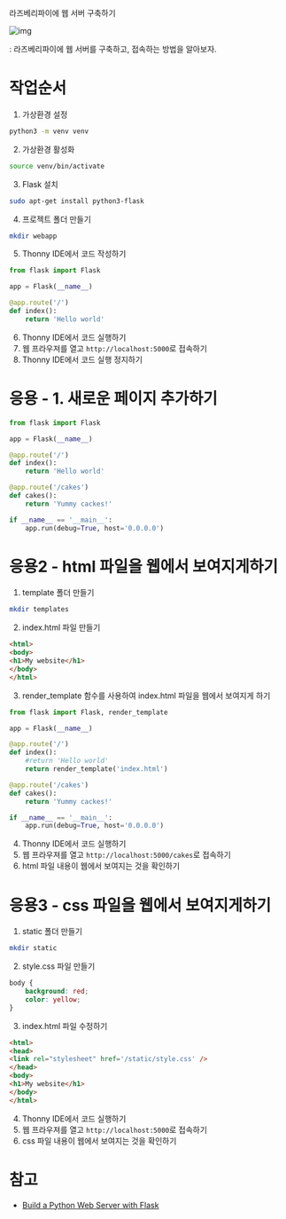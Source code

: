 라즈베리파이에 웹 서버 구축하기 

![img](https://projects-static.raspberrypi.org/projects/python-web-server-with-flask/f90230f1714f7357b1957659e2fe53100da25844/en/images/banner.png)

: 라즈베리파이에 웹 서버를 구축하고, 접속하는 방법을 알아보자.

# 작업순서 
1. 가상환경 설정 
```bash
python3 -m venv venv
```
2. 가상환경 활성화
```bash
source venv/bin/activate
```
3. Flask 설치
```bash
sudo apt-get install python3-flask
```
4. 프로젝트 폴더 만들기   
```bash
mkdir webapp    
```
5. Thonny IDE에서 코드 작성하기
```python
from flask import Flask

app = Flask(__name__)

@app.route('/')
def index():
    return 'Hello world'
```
6. Thonny IDE에서 코드 실행하기
7. 웹 프라우져를 열고 `http://localhost:5000`로 접속하기
8. Thonny IDE에서 코드 실행 정지하기

# 응용 - 1. 새로운 페이지 추가하기
```python
from flask import Flask

app = Flask(__name__)

@app.route('/')
def index():
    return 'Hello world'

@app.route('/cakes')
def cakes():
    return 'Yummy cackes!'

if __name__ == '__main__':
    app.run(debug=True, host='0.0.0.0')
```
# 응용2 - html 파일을 웹에서 보여지게하기
1. template 폴더 만들기
```bash 
mkdir templates
```
2. index.html 파일 만들기
```html
<html>
<body>
<h1>My website</h1>
</body>
</html>
```
3. render_template 함수를 사용하여 index.html 파일을 웹에서 보여지게 하기
```python 
from flask import Flask, render_template

app = Flask(__name__)

@app.route('/')
def index():
    #return 'Hello world'
    return render_template('index.html')

@app.route('/cakes')
def cakes():
    return 'Yummy cackes!'

if __name__ == '__main__':
    app.run(debug=True, host='0.0.0.0')
```
4. Thonny IDE에서 코드 실행하기
5. 웹 프라우져를 열고 `http://localhost:5000/cakes`로 접속하기
6. html 파일 내용이 웹에서 보여지는 것을 확인하기

# 응용3 - css 파일을 웹에서 보여지게하기
1. static 폴더 만들기
```bash
mkdir static
```
2. style.css 파일 만들기
```css
body {
	background: red;
	color: yellow;
}
```
3. index.html 파일 수정하기
```html
<html>
<head>
<link rel="stylesheet" href='/static/style.css' />
</head>
<body>
<h1>My website</h1>
</body>
</html>
```
4. Thonny IDE에서 코드 실행하기
5. 웹 프라우져를 열고 `http://localhost:5000`로 접속하기
6. css 파일 내용이 웹에서 보여지는 것을 확인하기




# 참고
- [Build a Python Web Server with Flask](https://projects.raspberrypi.org/en/projects/python-web-server-with-flask)

